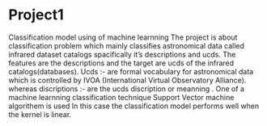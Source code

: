 # Project1
Classification model using of machine learnning 
The project is about classification problem which mainly classifies astronomical data called infrared dataset catalogs spacifically it’s descriptions and ucds. 
The features are the descriptions  and the target are ucds of the infrared catalogs(databases).
Ucds :- are formal vocabulary for astronomical data which is controlled by IVOA (International Virtual Observatory Alliance).
whereas discriptions :- are the ucds discription or meanning .
One of a machine learnning classification technique Support Vector machine algorithem is used
In this case the classification model performs well when the kernel is linear. 
